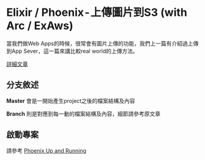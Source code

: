 # Elixir / Phoenix - 上傳圖片到S3 (with Arc / ExAws)

當我們做Web Apps的時候，很常會有圖片上傳的功能，我們上一篇有介紹過上傳到App Sever，這一篇來講比較real world的上傳方法。

[詳細文章](https://medium.com/@deniel_chiang/elixir-phoenix-s3-upload-336307e54b5e)
## 分支敘述
**Master** 會是一開始產生project之後的檔案結構及內容

**Branch** 則是對應到每一動的檔案結構及內容，細節請參考原文章

## 啟動專案
請參考 [Phoenix Up and Running](https://hexdocs.pm/phoenix/up_and_running.html)


